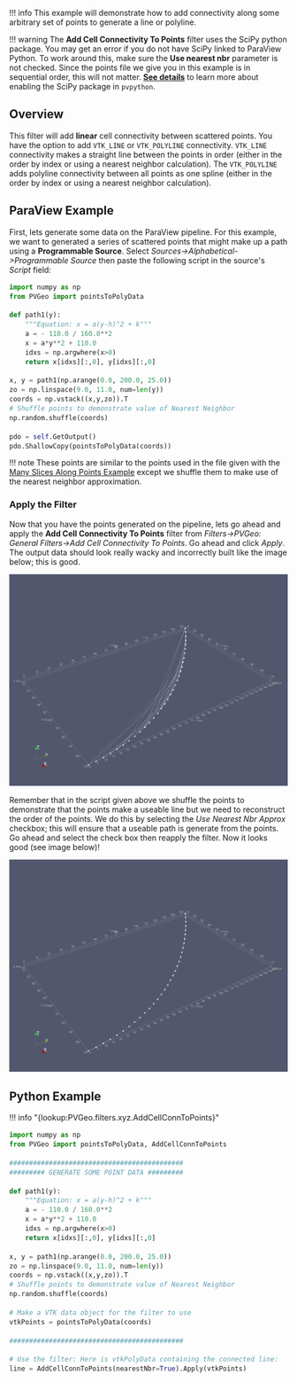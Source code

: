 [getstart]: ../../overview/getting-started.md#using-outside-modules

!!! info
    This example will demonstrate how to add connectivity along some arbitrary set of points to generate a line or polyline.

!!! warning
    The **Add Cell Connectivity To Points** filter uses the SciPy python package. You may get an error if you do not have SciPy linked to ParaView Python. To work around this, make sure the **Use nearest nbr** parameter is not checked. Since the points file we give you in this example is in sequential order, this will not matter.  [**See details**][getstart] to learn more about enabling the SciPy package in `pvpython`.

## Overview

This filter will add **linear** cell connectivity between scattered points. You have the option to add `VTK_LINE` or `VTK_POLYLINE` connectivity. `VTK_LINE` connectivity makes a straight line between the points in order (either in the order by index or using a nearest neighbor calculation). The `VTK_POLYLINE` adds polyline connectivity between all points as one spline (either in the order by index or using a nearest neighbor calculation).

## ParaView Example

First, lets generate some data on the ParaView pipeline. For this example, we want to generated a series of scattered points that might make up a path using a **Programmable Source**. Select *Sources->Alphabetical->Programmable Source* then paste the following script in the source's *Script* field:

```py
import numpy as np
from PVGeo import pointsToPolyData

def path1(y):
    """Equation: x = a(y-h)^2 + k"""
    a = - 110.0 / 160.0**2
    x = a*y**2 + 110.0
    idxs = np.argwhere(x>0)
    return x[idxs][:,0], y[idxs][:,0]

x, y = path1(np.arange(0.0, 200.0, 25.0))
zo = np.linspace(9.0, 11.0, num=len(y))
coords = np.vstack((x,y,zo)).T
# Shuffle points to demonstrate value of Nearest Neighbor
np.random.shuffle(coords)

pdo = self.GetOutput()
pdo.ShallowCopy(pointsToPolyData(coords))
```

!!! note
    These points are similar to the points used in the file given with the [Many Slices Along Points Example](./many-slices-along-points.md) except we shuffle them to make use of the nearest neighbor approximation.


### Apply the Filter

Now that you have the points generated on the pipeline, lets go ahead and apply the **Add Cell Connectivity To Points** filter from *Filters->PVGeo: General Filters->Add Cell Connectivity To Points*. Go ahead and click *Apply*. The output data should look really wacky and incorrectly built like the image below; this is good.

![Bad Connectivity](images/shuffled-cellconn.png)

Remember that in the script given above we shuffle the points to demonstrate that the points make a useable line but we need to reconstruct the order of the points. We do this by selecting the *Use Nearest Nbr Approx* checkbox; this will ensure that a useable path is generate from the points. Go ahead and select the check box then reapply the filter. Now it looks good (see image below)!

![Good Connectivity](images/cellconn.png)

## Python Example

!!! info "{lookup:PVGeo.filters.xyz.AddCellConnToPoints}"

```py
import numpy as np
from PVGeo import pointsToPolyData, AddCellConnToPoints

############################################
######### GENERATE SOME POINT DATA #########

def path1(y):
    """Equation: x = a(y-h)^2 + k"""
    a = - 110.0 / 160.0**2
    x = a*y**2 + 110.0
    idxs = np.argwhere(x>0)
    return x[idxs][:,0], y[idxs][:,0]

x, y = path1(np.arange(0.0, 200.0, 25.0))
zo = np.linspace(9.0, 11.0, num=len(y))
coords = np.vstack((x,y,zo)).T
# Shuffle points to demonstrate value of Nearest Neighbor
np.random.shuffle(coords)

# Make a VTK data object for the filter to use
vtkPoints = pointsToPolyData(coords)

############################################

# Use the filter: Here is vtkPolyData containing the connected line:
line = AddCellConnToPoints(nearestNbr=True).Apply(vtkPoints)
```
